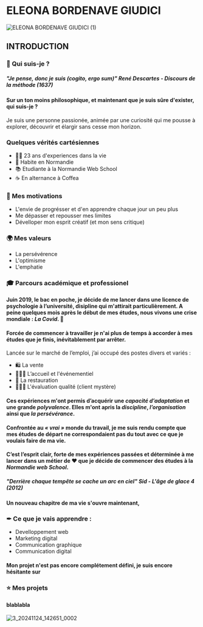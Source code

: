 # **ELEONA BORDENAVE GIUDICI** 

![ELEONA BORDENAVE GIUDICI (1)](https://github.com/user-attachments/assets/05b17777-7e0f-499c-be4d-5b879050c093)

## INTRODUCTION

### 🚀 Qui suis-je ?

##### *"Je pense, donc je suis (cogito, ergo sum)"* **René Descartes - Discours de la méthode (1637)**

#### Sur un ton moins philosophique, et maintenant que je suis sûre d'exister, qui suis-je ? 
Je suis une personne passionée, animée par une curiosité qui me pousse à explorer, découvrir et élargir sans cesse mon horizon.

### Quelques vérités cartésiennes

* 👩🏼 23 ans d'experiences dans la vie
* 📍 Habite en Normandie
*  📚 Etudiante à la Normandie Web School
*  ☕ En alternance à Coffea

### 🎯 Mes motivations

* L'envie de progrésser et d'en apprendre chaque jour un peu plus
* Me dépasser et repousser mes limites
* Dévelloper mon esprit créatif (et mon sens critique)

### 🌍 Mes valeurs

* La persévérence
* L'optimisme
* L'emphatie

### 🎓 Parcours académique et professionel 

#### **Juin 2019, le bac en poche, je décide de me lancer dans une licence de psychologie à l’université, disipline qui m'attirait particulièrement. A peine quelques mois après le début de mes études, nous vivons une crise mondiale : _La Covid_.** 🦠

#### Forcée de commencer à travailler je n'ai plus de temps à accorder à mes études que je finis, inévitablement par arrêter.
Lancée sur le marché de l’emploi, j’ai occupé des postes divers et variés :

* 🛍 La vente
* 👩🏼‍💼 L’accueil et l'événementiel
* 🍷 La restauration
* 🕵🏼‍♀ L'évaluation qualité (client mystère)

#### **Ces expériences m'ont permis d’acquérir une _capacité d’adaptation_ et une grande _polyvalence_. Elles m'ont apris la _discipline_, _l’organisation_ ainsi que _la persévérance_.**

#### Confrontée au _*« vrai »*_ monde du travail, je me suis rendu compte que mes études de départ ne correspondaient pas du tout avec ce que je voulais faire de ma vie. 

#### C’est l’esprit clair, forte de mes expériences passées et **déterminée** à me lancer dans un métier de ❤️ que je décide de commencer des études à la *Normandie web School*.

##### *"Derrière chaque tempête se cache un arc en ciel"* **Sid - L'âge de glace 4 (2012)**

#### Un nouveau chapitre de ma vie s'ouvre maintenant, 

### ✒ Ce que je vais apprendre :

* Develloppement web
* Marketing digital
* Communication graphique
* Communication digital

#### Mon projet n'est pas encore complétement défini, je suis encore hésitante sur 

### ⭐️ Mes projets

#### blablabla

![3_20241124_142651_0002](https://github.com/user-attachments/assets/6f32130d-80b9-4037-8238-4432c667c8e3)
